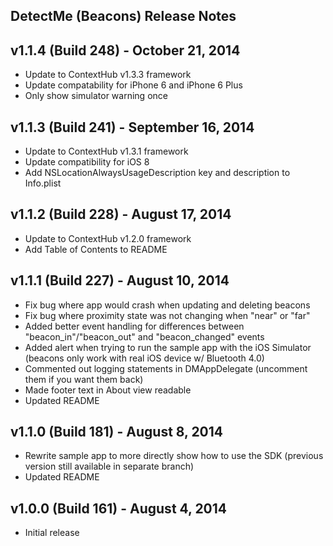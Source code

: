 DetectMe (Beacons) Release Notes
---

## v1.1.4 (Build 248) - October 21, 2014
- Update to ContextHub v1.3.3 framework
- Update compatability for iPhone 6 and iPhone 6 Plus
- Only show simulator warning once

## v1.1.3 (Build 241) - September 16, 2014
- Update to ContextHub v1.3.1 framework
- Update compatibility for iOS 8 
- Add NSLocationAlwaysUsageDescription key and description to Info.plist

## v1.1.2 (Build 228) - August 17, 2014
- Update to ContextHub v1.2.0 framework
- Add Table of Contents to README

## v1.1.1 (Build 227) - August 10, 2014
- Fix bug where app would crash when updating and deleting beacons
- Fix bug where proximity state was not changing when "near" or "far"
- Added better event handling for differences between "beacon_in"/"beacon_out" and "beacon_changed" events
- Added alert when trying to run the sample app with the iOS Simulator (beacons only work with real iOS device w/ Bluetooth 4.0)
- Commented out logging statements in DMAppDelegate (uncomment them if you want them back)
- Made footer text in About view readable
- Updated README

## v1.1.0 (Build 181) - August 8, 2014
- Rewrite sample app to more directly show how to use the SDK (previous version still available in separate branch)
- Updated README

## v1.0.0 (Build 161) - August 4, 2014
- Initial release